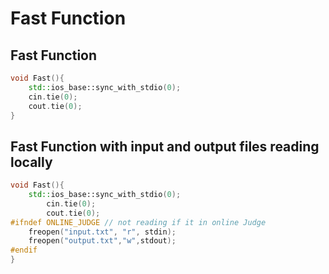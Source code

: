 # Fast Function

## Fast Function

```cpp
void Fast(){
    std::ios_base::sync_with_stdio(0);
    cin.tie(0);
    cout.tie(0);
}
```

## Fast Function with input and output files reading locally

```cpp
void Fast(){
    std::ios_base::sync_with_stdio(0);
		cin.tie(0);
		cout.tie(0);
#ifndef ONLINE_JUDGE // not reading if it in online Judge 
    freopen("input.txt", "r", stdin);
    freopen("output.txt","w",stdout);
#endif    
}
```